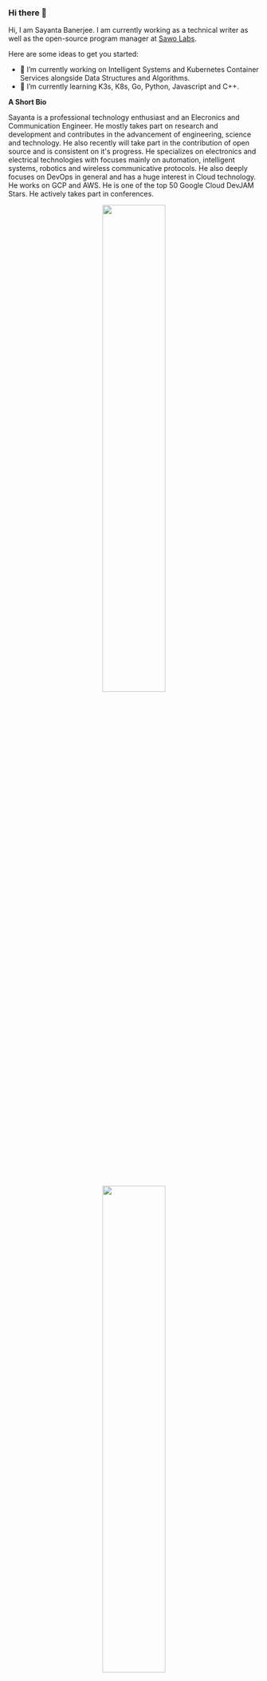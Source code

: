 ### Hi there 👋

Hi, I am Sayanta Banerjee. I am currently working as a technical writer as well as the open-source program manager at [Sawo Labs](https://github.com/Sawo-Community).

Here are some ideas to get you started:

- 🔭 I’m currently working on Intelligent Systems and Kubernetes Container Services alongside Data Structures and Algorithms.
- 🌱 I’m currently learning K3s, K8s, Go, Python, Javascript and C++.

**A Short Bio**

Sayanta is a professional technology enthusiast and an Elecronics and Communication Engineer. He mostly takes part on research and development and contributes in the advancement of engineering, science and technology. He also recently will take part in the contribution of open source and is consistent on it's progress. He specializes on electronics and electrical technologies with focuses mainly on automation, intelligent systems, robotics and wireless communicative protocols. He also deeply focuses on DevOps in general and has a huge interest in Cloud technology. He works on GCP and AWS. He is one of the top 50 Google Cloud DevJAM Stars. He actively takes part in conferences.

<p align ="Center">
<img align="center" src="https://github-readme-stats.vercel.app/api?username=Sayanta66&&show_icons=true&theme=radical" width="50%">
</p>
<p align ="Center">
<img src="https://github-readme-stats.vercel.app/api/top-langs/?username=Sayanta66&layout=compact&theme=tokyonight&custom_title=Top%20Languages" width="50%">  
</p>

<p align="center">
 <a href="https://git.io/streak-stats">
    <img src="http://github-readme-streak-stats.herokuapp.com?user=Sayanta66&theme=react&background=0d1117&border=666">
  </a>
<p>
<div align="center">
  <img src="https://github-profile-trophy.vercel.app/?username=Sayanta66&column=6&theme=onedark" align="center"/>
</div>

<p align ="Center">
 <img src="https://img.shields.io/badge/-GitHub-181717?style=for-the-badge&logo=github" />&nbsp;&nbsp;&nbsp;&nbsp;
 <img src="https://img.shields.io/badge/-Git-black?style=for-the-badge&logo=git" />&nbsp;&nbsp;&nbsp;&nbsp;
 <img src="https://img.shields.io/badge/-HTML5-E34F26?style=for-the-badge&logo=html5&logoColor=white" />&nbsp;&nbsp;&nbsp;&nbsp;
 <img src="https://img.shields.io/badge/-CSS3-1572B6?style=for-the-badge&logo=css3" />&nbsp;&nbsp;&nbsp;&nbsp;
 <img src="https://camo.githubusercontent.com/bb947ded9e6ec266e306a13d54a6ceab101a7ad60b555fc7a5cb98f449b86d31/68747470733a2f2f696d672e736869656c64732e696f2f62616467652f2d4a6176615363726970742d626c61636b3f7374796c653d666f722d7468652d6261646765266c6f676f3d6a617661736372697074" />&nbsp;&nbsp;&nbsp;&nbsp; <br>
 <img src="https://img.shields.io/badge/C%2B%2B-00599C?style=for-the-badge&logo=c%2B%2B&logoColor=white"/>&nbsp;&nbsp;&nbsp;&nbsp;
 <img src="https://img.shields.io/badge/-Python-black?style=for-the-badge&logo=Python" />&nbsp;&nbsp;&nbsp;&nbsp;
 <img src="https://img.shields.io/badge/-Jupyter-181717?style=for-the-badge&logo=jupyter" />&nbsp;&nbsp;&nbsp;&nbsp;
 <img src="https://img.shields.io/badge/Spyder-838485?style=for-the-badge&logo=spyder%20ide&logoColor=maroon" />&nbsp;&nbsp;&nbsp;&nbsp;
  <img src="https://camo.githubusercontent.com/38547dde60fc785205f98363efa8a3340d90c118e3b4676560e75ce65e74f90a/68747470733a2f2f696d672e736869656c64732e696f2f62616467652f2d466c75747465722d626c61636b3f7374796c653d666f722d7468652d6261646765266c6f676f3d466c7574746572266c6f676f436f6c6f723d303037616662" />&nbsp;&nbsp;&nbsp;&nbsp;
 <br>
 <img src="https://img.shields.io/badge/Editor-VSCode-blue?style=for-the-badge&logo=visual-studio-code&logoColor=white" />&nbsp;&nbsp;&nbsp;&nbsp;
 <img src="https://img.shields.io/badge/Windows-0078D6?style=for-the-badge&logo=windows&logoColor=white"/>
 </p>
